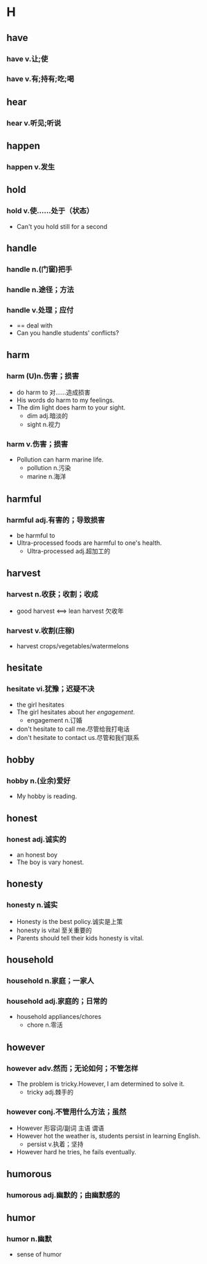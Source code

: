 
# H

## have

### have v.让;使

### have v.有;持有;吃;喝

## hear

### hear v.听见;听说

## happen

### happen v.发生

## hold

### hold v.使……处于（状态）

- Can't you hold still for a second

## handle

### handle n.(门窗)把手

### handle n.途径；方法

### handle v.处理；应付

- == deal with
- Can you handle students' conflicts?

## harm

### harm (U)n.伤害；损害

- do harm to 对……造成损害
- His words do harm to my feelings.
- The dim light does harm to your sight.
  - dim adj.暗淡的
  - sight n.视力

### harm v.伤害；损害

- Pollution can harm marine life.
  - pollution n.污染
  - marine n.海洋

## harmful

### harmful adj.有害的；导致损害

- be harmful to
- Ultra-processed foods are harmful to one's health.
  - Ultra-processed adj.超加工的

## harvest

### harvest n.收获；收割；收成

- good harvest <==> lean harvest 欠收年

### harvest v.收割(庄稼)

- harvest crops/vegetables/watermelons


## hesitate

### hesitate vi.犹豫；迟疑不决

- the girl hesitates
- The girl hesitates about her *engagement*.
  - engagement n.订婚
- don't hesitate to call me.尽管给我打电话
- don't hesitate to contact us.尽管和我们联系

## hobby

### hobby n.(业余)爱好

- My hobby is reading.

## honest

### honest adj.诚实的

- an honest boy
- The boy is vary honest.

## honesty

### honesty n.诚实

- Honesty is the best policy.诚实是上策
- honesty is vital 至关重要的
- Parents should tell their kids honesty is vital.

## household

### household n.家庭；一家人

### household adj.家庭的；日常的

- household appliances/chores
  - chore n.零活

## however

### however adv.然而；无论如何；不管怎样

- The problem is tricky.However, I am determined to solve it.
  - tricky adj.棘手的

### however conj.不管用什么方法；虽然

- However 形容词/副词 主语 谓语
- However hot the weather is, students persist in learning English.
  - persist v.执着；坚持
- However hard he tries, he fails eventually.

## humorous

### humorous adj.幽默的；由幽默感的

## humor

### humor n.幽默

- sense of humor